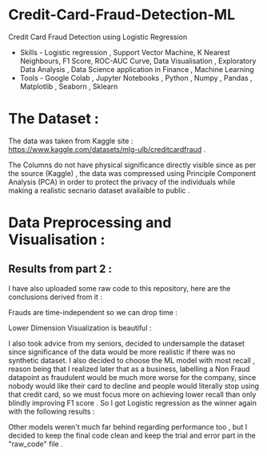 # Credit-Card-Fraud-Detection-ML
Credit Card Fraud Detection using Logistic Regression
* Skills - Logistic regression , Support Vector Machine, K Nearest Neighbours, F1 Score, ROC-AUC Curve, Data Visualisation , Exploratory Data Analysis , Data Science application in Finance , Machine Learning
* Tools - Google Colab , Jupyter Notebooks , Python , Numpy , Pandas , Matplotlib , Seaborn , Sklearn

# The Dataset :
The data was taken from Kaggle site : https://www.kaggle.com/datasets/mlg-ulb/creditcardfraud .

The Columns do not have physical significance directly visible since as per the source (Kaggle) , the data was compressed using Principle Component Analysis (PCA) in order to protect the privacy of the individuals while making a realistic secnario dataset availaible to public .

# Data Preprocessing and Visualisation :

## Results from part 2 :
I have also uploaded some raw code to this repository, here are the conclusions derived from it :

Frauds are time-independent so we can drop time :


Lower Dimension Visualization is beautiful :

I also took advice from my seniors, decided to undersample the dataset since significance of the data would be more realistic if there was no synthetic dataset. I also decided to choose the ML model with most recall , reason being that I realized later that as a business, labelling a Non Fraud datapoint as fraudulent would be much more worse for the company, since nobody would like their card to decline and people would literally stop using that credit card, so we must focus more on achieving lower recall than only blindly improving F1 score . So I got Logistic regression as the winner again with the following results :

Other models weren't much far behind regarding performance too , but I decided to keep the final code clean and keep the trial and error part in the "raw_code" file .
